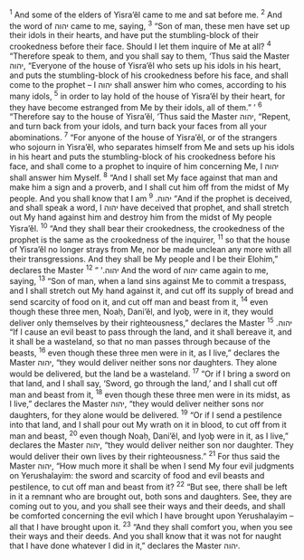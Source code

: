 <sup>1</sup> And some of the elders of Yisra’ĕl came to me and sat before me.
<sup>2</sup> And the word of יהוה came to me, saying,
<sup>3</sup> “Son of man, these men have set up their idols in their hearts, and have put the stumbling-block of their crookedness before their face. Should I let them inquire of Me at all?
<sup>4</sup> “Therefore speak to them, and you shall say to them, ‘Thus said the Master יהוה, “Everyone of the house of Yisra’ĕl who sets up his idols in his heart, and puts the stumbling-block of his crookedness before his face, and shall come to the prophet – I יהוה shall answer him who comes, according to his many idols,
<sup>5</sup> in order to lay hold of the house of Yisra’ĕl by their heart, for they have become estranged from Me by their idols, all of them.” ’
<sup>6</sup> “Therefore say to the house of Yisra’ĕl, ‘Thus said the Master יהוה, “Repent, and turn back from your idols, and turn back your faces from all your abominations.
<sup>7</sup> “For anyone of the house of Yisra’ĕl, or of the strangers who sojourn in Yisra’ĕl, who separates himself from Me and sets up his idols in his heart and puts the stumbling-block of his crookedness before his face, and shall come to a prophet to inquire of him concerning Me, I יהוה shall answer him Myself.
<sup>8</sup> “And I shall set My face against that man and make him a sign and a proverb, and I shall cut him off from the midst of My people. And you shall know that I am יהוה.
<sup>9</sup> “And if the prophet is deceived, and shall speak a word, I יהוה have deceived that prophet, and shall stretch out My hand against him and destroy him from the midst of My people Yisra’ĕl.
<sup>10</sup> “And they shall bear their crookedness, the crookedness of the prophet is the same as the crookedness of the inquirer,
<sup>11</sup> so that the house of Yisra’ĕl no longer strays from Me, nor be made unclean any more with all their transgressions. And they shall be My people and I be their Elohim,” declares the Master יהוה.’ ”
<sup>12</sup> And the word of יהוה came again to me, saying,
<sup>13</sup> “Son of man, when a land sins against Me to commit a trespass, and I shall stretch out My hand against it, and cut off its supply of bread and send scarcity of food on it, and cut off man and beast from it,
<sup>14</sup> even though these three men, Noaḥ, Dani’ĕl, and Iyoḇ, were in it, they would deliver only themselves by their righteousness,” declares the Master יהוה.
<sup>15</sup> “If I cause an evil beast to pass through the land, and it shall bereave it, and it shall be a wasteland, so that no man passes through because of the beasts,
<sup>16</sup> even though these three men were in it, as I live,” declares the Master יהוה, “they would deliver neither sons nor daughters. They alone would be delivered, but the land be a wasteland.
<sup>17</sup> “Or if I bring a sword on that land, and I shall say, ‘Sword, go through the land,’ and I shall cut off man and beast from it,
<sup>18</sup> even though these three men were in its midst, as I live,” declares the Master יהוה, “they would deliver neither sons nor daughters, for they alone would be delivered.
<sup>19</sup> “Or if I send a pestilence into that land, and I shall pour out My wrath on it in blood, to cut off from it man and beast,
<sup>20</sup> even though Noaḥ, Dani’ĕl, and Iyoḇ were in it, as I live,” declares the Master יהוה, “they would deliver neither son nor daughter. They would deliver their own lives by their righteousness.”
<sup>21</sup> For thus said the Master יהוה, “How much more it shall be when I send My four evil judgments on Yerushalayim: the sword and scarcity of food and evil beasts and pestilence, to cut off man and beast from it?
<sup>22</sup> “But see, there shall be left in it a remnant who are brought out, both sons and daughters. See, they are coming out to you, and you shall see their ways and their deeds, and shall be comforted concerning the evil which I have brought upon Yerushalayim – all that I have brought upon it.
<sup>23</sup> “And they shall comfort you, when you see their ways and their deeds. And you shall know that it was not for naught that I have done whatever I did in it,” declares the Master יהוה.
